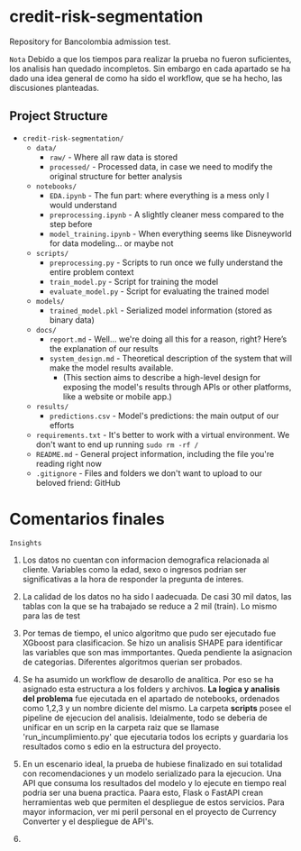 # credit-risk-segmentation
Repository for Bancolombia admission test.

`Nota` Debido a que los tiempos para realizar la prueba no fueron suficientes, los analisis han quedado incompletos. Sin embargo en cada apartado se ha dado una idea general de como ha sido el workflow, que se ha hecho, las discusiones planteadas.

## Project Structure

- `credit-risk-segmentation/`
  - `data/`
    - `raw/` - Where all raw data is stored
    - `processed/` - Processed data, in case we need to modify the original structure for better analysis
  - `notebooks/`
    - `EDA.ipynb` - The fun part: where everything is a mess only I would understand
    - `preprocessing.ipynb` - A slightly cleaner mess compared to the step before
    - `model_training.ipynb` - When everything seems like Disneyworld for data modeling... or maybe not
  - `scripts/`
    - `preprocessing.py` - Scripts to run once we fully understand the entire problem context
    - `train_model.py` - Script for training the model
    - `evaluate_model.py` - Script for evaluating the trained model
  - `models/`
    - `trained_model.pkl` - Serialized model information (stored as binary data)
  - `docs/`
    - `report.md` - Well... we're doing all this for a reason, right? Here’s the explanation of our results
    - `system_design.md` - Theoretical description of the system that will make the model results available.
      - (This section aims to describe a high-level design for exposing the model's results through APIs or other platforms, like a website or mobile app.)
  - `results/`
    - `predictions.csv` - Model's predictions: the main output of our efforts
  - `requirements.txt` - It's better to work with a virtual environment. We don't want to end up running `sudo rm -rf /`
  - `README.md` - General project information, including the file you're reading right now
  - `.gitignore` - Files and folders we don't want to upload to our beloved friend: GitHub


# Comentarios finales

`Insights`

1) Los datos no cuentan con informacion demografica relacionada al cliente. Variables como la edad, sexo o ingresos podrian ser significativas a la hora de responder la pregunta de interes.

2) La calidad de los datos no ha sido l aadecuada. De casi 30 mil datos, las tablas con la que se ha trabajado se reduce a 2 mil (train). Lo mismo para las de test

3) Por temas de tiempo, el unico algoritmo que pudo ser ejecutado fue XGboost para clasificacion. Se hizo un analisis SHAPE para identificar las variables que son mas immportantes. Queda pendiente la asignacion de categorias. Diferentes algoritmos querian ser probados.

4) Se ha asumido un workflow de desarollo de analitica. Por eso se ha asignado esta estructura a los folders y archivos. **La logica y analisis del problema** fue ejecutada en el apartado de notebooks, ordenados como 1,2,3 y un nombre diciente del mismo. La carpeta **scripts** posee el pipeline de ejecucion del analisis. Ideialmente, todo se deberia de unificar en un scrip en la carpeta raiz que se llamase 'run_incumplimiento.py' que ejecutaria todos los ecripts y guardaria los resultados como s edio en la estructura del proyecto.

5) En un escenario ideal, la prueba de hubiese finalizado en sui totalidad con recomendaciones y un modelo serializado para la ejecucion. Una API que consuma los resultados del modelo y lo ejecute en tiempo real podria ser una buena practica. Paara esto, Flask o FastAPI crean herramientas web que permiten el despliegue de estos servicios. Para mayor informacion, ver mi peril personal en el proyecto de Currency Converter y el despliegue de API's.
6) 